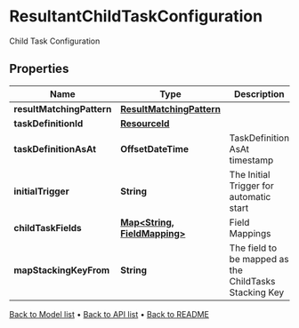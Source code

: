 

# ResultantChildTaskConfiguration

Child Task Configuration

## Properties

| Name | Type | Description | Notes |
|------------ | ------------- | ------------- | -------------|
|**resultMatchingPattern** | [**ResultMatchingPattern**](ResultMatchingPattern.md) |  |  [optional] |
|**taskDefinitionId** | [**ResourceId**](ResourceId.md) |  |  |
|**taskDefinitionAsAt** | **OffsetDateTime** | TaskDefinition AsAt timestamp |  [optional] |
|**initialTrigger** | **String** | The Initial Trigger for automatic start |  [optional] |
|**childTaskFields** | [**Map&lt;String, FieldMapping&gt;**](FieldMapping.md) | Field Mappings |  |
|**mapStackingKeyFrom** | **String** | The field to be mapped as the ChildTasks Stacking Key |  [optional] |



[Back to Model list](../README.md#documentation-for-models) &#8226; [Back to API list](../README.md#documentation-for-api-endpoints) &#8226; [Back to README](../README.md)


